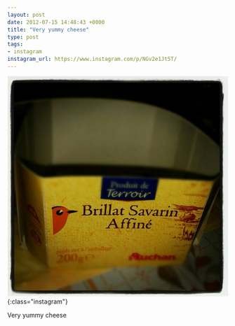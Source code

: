 ```yaml
---
layout: post
date: 2012-07-15 14:48:43 +0000
title: "Very yummy cheese"
type: post
tags:
- instagram
instagram_url: https://www.instagram.com/p/NGv2e1Jt5T/
---
```


![Instagram - NGv2e1Jt5T](/img/NGv2e1Jt5T.jpg){:class="instagram"}

Very yummy cheese
